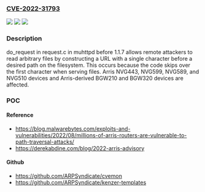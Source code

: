 ### [CVE-2022-31793](https://cve.mitre.org/cgi-bin/cvename.cgi?name=CVE-2022-31793)
![](https://img.shields.io/static/v1?label=Product&message=n%2Fa&color=blue)
![](https://img.shields.io/static/v1?label=Version&message=n%2Fa&color=blue)
![](https://img.shields.io/static/v1?label=Vulnerability&message=n%2Fa&color=brighgreen)

### Description

do_request in request.c in muhttpd before 1.1.7 allows remote attackers to read arbitrary files by constructing a URL with a single character before a desired path on the filesystem. This occurs because the code skips over the first character when serving files. Arris NVG443, NVG599, NVG589, and NVG510 devices and Arris-derived BGW210 and BGW320 devices are affected.

### POC

#### Reference
- https://blog.malwarebytes.com/exploits-and-vulnerabilities/2022/08/millions-of-arris-routers-are-vulnerable-to-path-traversal-attacks/
- https://derekabdine.com/blog/2022-arris-advisory

#### Github
- https://github.com/ARPSyndicate/cvemon
- https://github.com/ARPSyndicate/kenzer-templates


